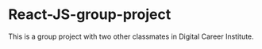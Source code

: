 # React-JS-group-project

This is a group project with two other classmates in Digital Career Institute.
